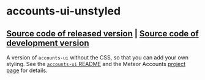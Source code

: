 # accounts-ui-unstyled
[Source code of released version](https://github.com/meteor/meteor/tree/master/packages/accounts-ui-unstyled) | [Source code of development version](https://github.com/meteor/meteor/tree/master/packages/accounts-ui-unstyled)
---

A version of `accounts-ui` without the CSS, so that you can add your
own styling. See the [`accounts-ui`
README](https://atmospherejs.com/meteor/accounts-ui) and the
Meteor Accounts [project page](https://www.meteor.com/accounts) for
details.
